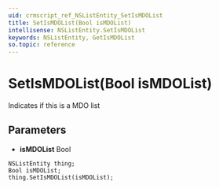 ```yaml
---
uid: crmscript_ref_NSListEntity_SetIsMDOList
title: SetIsMDOList(Bool isMDOList)
intellisense: NSListEntity.SetIsMDOList
keywords: NSListEntity, GetIsMDOList
so.topic: reference
---
```


# SetIsMDOList(Bool isMDOList)

Indicates if this is a MDO list

## Parameters

* **isMDOList** Bool

```crmscript
NSListEntity thing;
Bool isMDOList;
thing.SetIsMDOList(isMDOList);
```

